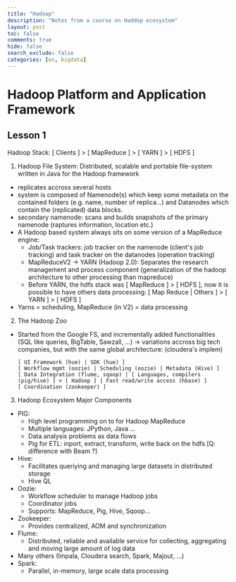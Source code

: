 ```yaml
---
title: "Hadoop"
description: "Notes from a course on Haddop ecosystem"
layout: post
toc: false
comments: true
hide: false
search_exclude: false
categories: [en, bigdata]
---
```


# Hadoop Platform and Application Framework
## Lesson 1

Hadoop Stack: [ Clients ] > [ MapReduce ] > [ YARN ] > [ HDFS ]

1. Hadoop File System: Distributed, scalable and portable file-system written in Java for the Hadoop framework
  - replicates accross several hosts
  - system is composed of Namenode(s) which keep some metadata on the contained folders (e.g. name, number of replica...) and Datanodes which contain the (replicated) data blocks.
  - secondary namenode: scans and builds snapshots of the primary namenode (raptures information, location etc.)
  - A Hadoop based system always sits on some version of a MapReduce engine:
    * Job/Task trackers: job tracker on the namenode (client's job tracking) and task tracker on the datanodes (operation tracking)
    * MapReduceV2 -> YARN (Hadoop 2.0): Separates the research management and process component (generalization of the hadoop architecture to other processing than mapreduce)
    * Before YARN, the hdfs stack was [ MapReduce ] > [ HDFS ], now it is possible to have others data processing: [ Map Reduce | Others ] > [ YARN ] > [ HDFS ]
  - Yarns = scheduling, MapReduce (in V2) = data processing
2. The Hadoop Zoo
  - Started from the Google FS, and incrementally added functionalities (SQL like queries, BigTable, Sawzall, ...) -> variations accross big tech companies, but with the same global architecture:
    (cloudera's implem) 
    ```
    [ UI Framework (hue) | SDK (hue) ]
    [ Workflow mgmt (oozie) | Scheduling (oozie) | Metadata (Hive) ]
    [ Data Integration (flume, sqoop) | [ Languages, compilers (pig/hive) ] > [ Hadoop ] | Fast read/write access (hbase) ]
    [ Coordination (zookeeper) ]
    ```
3. Hadoop Ecosystem Major Components
  - PIG: 
    * High level programming on to for Hadoop MapReduce
    * Multiple languages: JPython, Java ...
    * Data analysis problems as data flows
    * Pig for ETL: inport, extract, transform, write back on the hdfs [Q: difference with Beam ?]
  - Hive: 
    * Facilitates queriying and managing large datasets in distributed storage
    * Hive QL
  - Oozie:
    * Workflow scheduler to manage Hadoop jobs
    * Coordinator jobs
    * Supports: MapReduce, Pig, Hive, Sqoop...
  - Zookeeper:
    * Provides centralized, AOM and synchronization
  - Flume: 
    * Distributed, reliable and available service for collecting, aggregating and moving large amount of log data
  - Many others (Impala, Cloudera search, Spark, Majout, ...)
  - Spark:
    * Parallel, in-memory, large scale data processing
